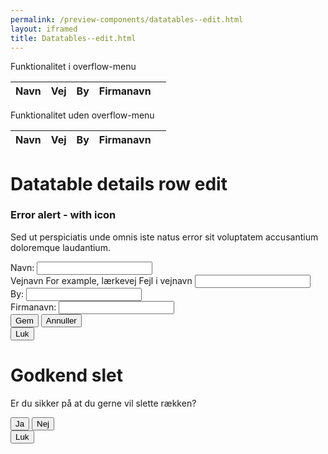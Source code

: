```yaml
--- 
permalink: /preview-components/datatables--edit.html
layout: iframed 
title: Datatables--edit.html
---
```

<div class="container">
    <p class="form-label">Funktionalitet i overflow-menu</p>
    <table id="js-datatable-example-edit"
        class="table table--zebra table--lines w-percent-100">
        <thead>
            <tr>
                <th>Navn</th>
                <th>Vej</th>
                <th>By</th>
                <th>Firmanavn</th>
                <th></th>
            </tr>
        </thead>
        <tbody>
            <!-- filled in by js-->
        </tbody>
    </table>
</div>

<div class="container pt-7">
    <p class="form-label">Funktionalitet uden overflow-menu</p>
    <table id="js-datatable-example-edit2"
        class="table table--zebra table--lines w-percent-100">
        <thead>
            <tr>
                <th>Navn</th>
                <th>Vej</th>
                <th>By</th>
                <th>Firmanavn</th>
                <th></th>
            </tr>
        </thead>
        <tbody>
            <!-- filled in by js-->
        </tbody>
    </table>
</div>

<!-- MODAL EDIT START -->
<div class="modal" id="modal-edit" aria-hidden="true">
    <div class="modal__overlay" tabindex="-1" data-micromodal-close>
        <div class="modal__container" role="dialog" aria-modal="true"
            aria-labelledby="modal-edit-title">
            <div class="modal__header">
                <h1 class="modal__title h2" id="modal-edit-title">
                    Datatable details row edit
                </h1>
            </div>
            <div class="modal__content" id="modal-edit-content">
                <div class="row">
                    <div class="col-12">
                        <div class="alert alert-error alert--show-icon"
                            role="alert"
                            aria-label="Beskedbox der viser en fejlmeddelselse">
                            <div class="alert-body">
                                <h3 class="alert-heading">Error alert -
                                    with icon</h3>
                                <p class="alert-text">Sed ut perspiciatis
                                    unde omnis iste natus error sit
                                    voluptatem accusantium doloremque
                                    laudantium.</p>
                            </div>
                        </div>
                        <input id="edit-row-id" name="edit-row-id"
                            type="hidden">
                        <div class="form-group">
                            <label class="form-label"
                                for="edit-navn">Navn:</label>
                            <input class="form-input" id="edit-navn"
                                name="edit-navn" type="text">
                        </div>
                        <div class="form-group form-error">
                            <label class="form-label "
                                for="edit-vejnavn">Vejnavn</label>
                            <span class="form-hint"
                                id="input-hint-message-input-error">For
                                example, lærkevej</span>
                            <span class="input-error-message"
                                id="input-error-message-input-error"
                                role="alert">Fejl i vejnavn</span>
                            <input class="form-input" id="edit-vejnavn"
                                name="edit-vejnavn" type="text"
                                aria-describedby="input-error-message-input-error">
                        </div>
                        <div class="form-group">
                            <label class="form-label"
                                for="edit-by">By:</label>
                            <input class="form-input" id="edit-by"
                                name="edit-by" type="text">
                        </div>
                        <div class="form-group">
                            <label class="form-label"
                                for="edit-firmanavn">Firmanavn:</label>
                            <input class="form-input" id="edit-firmanavn"
                                name="edit-firmanavn" type="text">
                        </div>
                    </div>
                </div>
            </div>
            <div class="modal__footer">
                <button class="button button-primary js-edit-save-trigger"
                    aria-label="Save changes to the row">Gem</button>
                <button class="button button-secondary"
                    data-micromodal-close
                    aria-label="Close this dialog window, no changes saved">Annuller</button>
                <!--<button class="button button-primary">En knap</button>
                <button class="button button-secondary" data-micromodal-close aria-label="Close this dialog window">Knap som lukker modal</button>-->
            </div>
            <button class="modal__close button button-secondary"
                aria-label="Close modal" data-micromodal-close>Luk</button>
        </div>
    </div>
</div>
<!-- MODAL EDIT END -->

<!-- MODAL DELETE START -->
<div class="modal" id="modal-delete" aria-hidden="true">
    <div class="modal__overlay" tabindex="-1" data-micromodal-close>
        <div class="modal__container" role="dialog" aria-modal="true"
            aria-labelledby="modal-delete-title">
            <div class="modal__header">
                <h1 class="modal__title h2" id="modal-delete-title">
                    Godkend slet
                </h1>
            </div>
            <div class="modal__content" id="modal-delete-content">
                <p>Er du sikker på at du gerne vil slette rækken?</p>
            </div>
            <div class="modal__footer">
                <button
                    class="button button-primary js-delete-trigger">Ja</button>
                <button class="button button-secondary"
                    data-micromodal-close
                    aria-label="Close this dialog window">Nej</button>
            </div>
            <button class="modal__close button button-secondary"
                aria-label="Close modal" data-micromodal-close>Luk</button>
        </div>
    </div>
</div>
<!-- MODAL DELETE END -->